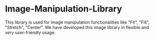 # Image-Manipulation-Library
This library is used for image manipulation functionalities like "Fit", "Fill", "Stretch", "Center". We have developed this image library in flexible and very user-friendly usage.
